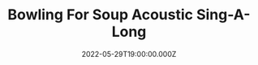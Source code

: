 ---
title: "Bowling For Soup Acoustic Sing-A-Long"
venue: "The Boilerroom"
date: 2022-05-29T19:00:00.000Z
permalink: /almanac/live/2022-05-29-bowling-for-soup/index.html
poster: https://cdn.rknight.me/almanac/live/bfs-acoustic.jpg
lat: 51.2399279
long: -0.5756463
support:
    - Don't Panic
    - Lacey
---